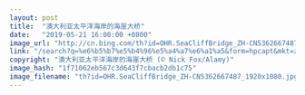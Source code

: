```yaml
---
layout: post
title:  "澳大利亚太平洋海岸的海崖大桥"
date:   "2019-05-21 16:00:00 +0800"
image_url: "http://cn.bing.com/th?id=OHR.SeaCliffBridge_ZH-CN5362667487_1920x1080.jpg&rf=LaDigue_1920x1080.jpg&pid=hp"
link: "/search?q=%e6%b5%b7%e5%b4%96%e5%a4%a7%e6%a1%a5&form=hpcapt&mkt=zh-cn"
copyright: "澳大利亚太平洋海岸的海崖大桥 (© Nick Fox/Alamy)"
image_hash: "1f71062eb567c3d643f7cbacb2db1c75"
image_filename: "th?id=OHR.SeaCliffBridge_ZH-CN5362667487_1920x1080.jpg&rf=LaDigue_1920x1080.jpg&pid=hp"
---
```

